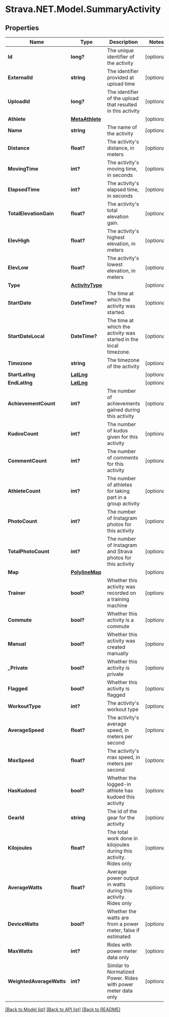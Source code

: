 # Strava.NET.Model.SummaryActivity
## Properties

Name | Type | Description | Notes
------------ | ------------- | ------------- | -------------
**Id** | **long?** | The unique identifier of the activity | [optional] 
**ExternalId** | **string** | The identifier provided at upload time | [optional] 
**UploadId** | **long?** | The identifier of the upload that resulted in this activity | [optional] 
**Athlete** | [**MetaAthlete**](MetaAthlete.md) |  | [optional] 
**Name** | **string** | The name of the activity | [optional] 
**Distance** | **float?** | The activity&#39;s distance, in meters | [optional] 
**MovingTime** | **int?** | The activity&#39;s moving time, in seconds | [optional] 
**ElapsedTime** | **int?** | The activity&#39;s elapsed time, in seconds | [optional] 
**TotalElevationGain** | **float?** | The activity&#39;s total elevation gain. | [optional] 
**ElevHigh** | **float?** | The activity&#39;s highest elevation, in meters | [optional] 
**ElevLow** | **float?** | The activity&#39;s lowest elevation, in meters | [optional] 
**Type** | [**ActivityType**](ActivityType.md) |  | [optional] 
**StartDate** | **DateTime?** | The time at which the activity was started. | [optional] 
**StartDateLocal** | **DateTime?** | The time at which the activity was started in the local timezone. | [optional] 
**Timezone** | **string** | The timezone of the activity | [optional] 
**StartLatlng** | [**LatLng**](LatLng.md) |  | [optional] 
**EndLatlng** | [**LatLng**](LatLng.md) |  | [optional] 
**AchievementCount** | **int?** | The number of achievements gained during this activity | [optional] 
**KudosCount** | **int?** | The number of kudos given for this activity | [optional] 
**CommentCount** | **int?** | The number of comments for this activity | [optional] 
**AthleteCount** | **int?** | The number of athletes for taking part in a group activity | [optional] 
**PhotoCount** | **int?** | The number of Instagram photos for this activity | [optional] 
**TotalPhotoCount** | **int?** | The number of Instagram and Strava photos for this activity | [optional] 
**Map** | [**PolylineMap**](PolylineMap.md) |  | [optional] 
**Trainer** | **bool?** | Whether this activity was recorded on a training machine | [optional] 
**Commute** | **bool?** | Whether this activity is a commute | [optional] 
**Manual** | **bool?** | Whether this activity was created manually | [optional] 
**_Private** | **bool?** | Whether this activity is private | [optional] 
**Flagged** | **bool?** | Whether this activity is flagged | [optional] 
**WorkoutType** | **int?** | The activity&#39;s workout type | [optional] 
**AverageSpeed** | **float?** | The activity&#39;s average speed, in meters per second | [optional] 
**MaxSpeed** | **float?** | The activity&#39;s max speed, in meters per second | [optional] 
**HasKudoed** | **bool?** | Whether the logged-in athlete has kudoed this activity | [optional] 
**GearId** | **string** | The id of the gear for the activity | [optional] 
**Kilojoules** | **float?** | The total work done in kilojoules during this activity. Rides only | [optional] 
**AverageWatts** | **float?** | Average power output in watts during this activity. Rides only | [optional] 
**DeviceWatts** | **bool?** | Whether the watts are from a power meter, false if estimated | [optional] 
**MaxWatts** | **int?** | Rides with power meter data only | [optional] 
**WeightedAverageWatts** | **int?** | Similar to Normalized Power. Rides with power meter data only | [optional] 

[[Back to Model list]](../README.md#documentation-for-models) [[Back to API list]](../README.md#documentation-for-api-endpoints) [[Back to README]](../README.md)

